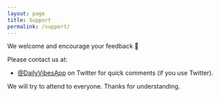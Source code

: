 ```yaml
---
layout: page
title: Support
permalink: /support/
---
```

We welcome and encourage your feedback 🤗

Please contact us at:

- [@DailyVibesApp](https://twitter.com/dailyvibesapp) on Twitter for quick comments (if you use Twitter).

We will try to attend to everyone. Thanks for understanding.